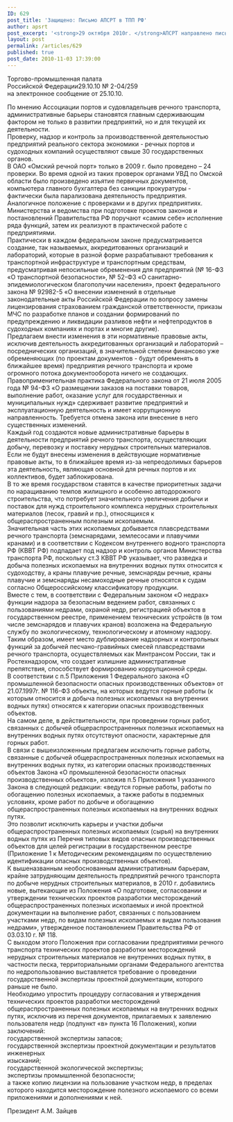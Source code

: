 ```yaml
---
ID: 629
post_title: 'Защищено: Письмо АПСРТ в ТПП РФ'
author: apsrt
post_excerpt: '<strong>29 октября 2010г. </strong>АПСРТ направлено письмо за № 2-04/259  в Торгово-промышленную палату РФ с предложениями  по ликвидации административных барьеров'
layout: post
permalink: /articles/629
published: true
post_date: 2010-11-03 17:39:00
---
```

Торгово-промышленная палата   
Российской Федерации29.10.10 № 2-04/259   
на электронное сообщение от 25.10.10.  
  
По мнению Ассоциации портов и судовладельцев речного транспорта, административные барьеры становятся главным сдерживающим фактором не только в развитии предприятий, но и для текущей их деятельности.   
Проверку, надзор и контроль за производственной деятельностью предприятий реального сектора экономики - речных портов и судоходных компаний осуществляют свыше 30 государственных органов.   
В ОАО «Омский речной порт» только в 2009 г. было проведено – 24 проверки. Во время одной из таких проверок органами УВД по Омской области было произведено изъятие первичных документов, компьютера главного бухгалтера без санкции прокуратуры - фактически была парализована деятельность предприятия.   
Аналогичное положение с проверками и в других предприятиях. Министерства и ведомства при подготовке проектов законов и постановлений Правительства РФ поручают «самим себе» исполнение ряда функций, затем их реализуют в практической работе с предприятиями.   
Практически в каждом федеральном законе предусматривается создание, так называемых, аккредитованных организаций и лабораторий, которые в разной форме разрабатывают требования к транспортной инфраструктуре и транспортным средствам, предусматривая непосильные обременения для предприятий (№ 16-ФЗ «О транспортной безопасности», № 52-ФЗ «О санитарно-эпидемиологическом благополучии населения», проект федерального закона № 92982-5 «О внесении изменений в отдельные законодательные акты Российской Федерации по вопросу замены лицензирования страхованием гражданской ответственности, приказы МЧС по разработке планов и создании формирований по предупреждению и ликвидации разливов нефти и нефтепродуктов в судоходных компаниях и портах и многие другие).  
Предлагаем внести изменения в эти нормативные правовые акты, исключив деятельность аккредитованных организаций и лабораторий – посреднических организаций, в значительной степени финансово уже обременяющих (по проектам документов - будут обременять в ближайшее время) предприятия речного транспорта и кроме огромного потока документооборота ничего не создающих.  
Правоприменительная практика Федерального закона от 21 июля 2005 года № 94-ФЗ «О размещении заказов на поставки товаров, выполнение работ, оказание услуг для государственных и муниципальных нужд» сдерживает развитие предприятий и эксплуатационную деятельность и имеет коррупционную направленность. Требуется отмена закона или внесение в него существенных изменений.  
Каждый год создаются новые административные барьеры в деятельности предприятий речного транспорта, осуществляющих добычу, перевозку и поставку нерудных строительных материалов. Если не будут внесены изменения в действующие нормативные правовые акты, то в ближайшее время из-за непреодолимых барьеров эта деятельность, являющая основной для речных портов и их коллективов, будет заблокирована.   
В то же время государством ставятся в качестве приоритетных задачи по наращиванию темпов жилищного и особенно автодорожного строительства, что потребует значительного увеличения добычи и поставок для нужд строительного комплекса нерудных строительных материалов (песок, гравий и пр.), относящихся к общераспространенным полезным ископаемым.   
Значительная часть этих ископаемых добывается плавсредствами речного транспорта (земснарядами, землесосами и плавучими кранами) и в соответствии с Кодексом внутреннего водного транспорта РФ (КВВТ РФ) подпадает под надзор и контроль органов Министерства транспорта РФ, поскольку ст.3 КВВТ РФ указывает, что разведка и добыча полезных ископаемых на внутренних водных путях относится к судоходству, а краны плавучие речные, земснаряды речные, краны плавучие и земснаряды несамоходные речные относятся к судам согласно Общероссийскому классификатору продукции.  
Вместе с тем, в соответствии с Федеральным законом «О недрах» функции надзора за безопасным ведением работ, связанных с пользованиями недрами, охраной недр, регистрацией объектов в государственном реестре, применением технических устройств (в том числе земснарядов и плавучих кранов) возложена на Федеральную службу по экологическому, технологическому и атомному надзору.   
Таким образом, имеет место дублирование надзорных и контрольных функций за добычей песчано-гравийных смесей плавсредствами речного транспорта, осуществляемых как Минтрансом России, так и Ростехнадзором, что создает излишние административные препятствия, способствует формированию коррупционной среды.  
В соответствии с п.5 Приложения 1 Федерального закона «О промышленной безопасности опасных производственных объектов» от 21.07.1997г. № 116-ФЗ объекты, на которых ведутся горные работы (к которым относится и добыча полезных ископаемых на внутренних водных путях) относятся к категории опасных производственных объектов.  
На самом деле, в действительности, при проведении горных работ, связанных с добычей общераспространенных полезных ископаемых на внутренних водных путях отсутствуют опасности, характерные для горных работ.   
В связи с вышеизложенным предлагаем исключить горные работы, связанные с добычей общераспространенных полезных ископаемых на внутренних водных путях, из категории опасных производственных объектов Закона «О промышленной безопасности опасных производственных объектов», изложив п.5 Приложения 1 указанного Закона в следующей редакции: «ведутся горные работы, работы по обогащению полезных ископаемых, а также работы в подземных условиях, кроме работ по добыче и обогащению общераспространенных полезных ископаемых на внутренних водных путях.  
Это позволит исключить карьеры и участки добычи общераспространенных полезных ископаемых (сырья) на внутренних водных путях из Перечня типовых видов опасных производственных объектов для целей регистрации в государственном реестре (Приложение 1 к Методическим рекомендациям по осуществлению идентификации опасных производственных объектов).   
К вышеназванным необоснованным административным барьерам, крайне затрудняющим деятельность предприятий речного транспорта по добыче нерудных строительных материалов, в 2010 г. добавились новые, вытекающие из Положения «О подготовке, согласовании и утверждении технических проектов разработки месторождений общераспространенных полезных ископаемых и иной проектной документации на выполнение работ, связанных с пользованием участками недр, по видам полезных ископаемых и видам пользования недрами», утвержденное постановлением Правительства РФ от 03.03.10 г. № 118.  
С выходом этого Положения при согласовании предприятиями речного транспорта технических проектов разработки месторождений нерудных строительных материалов не внутренних водных путях, в частности песка, территориальными органами Федерального агентства по недропользованию выставляется требование о проведении государственной экспертизы проектной документации, которого раньше не было.  
Необходимо упростить процедуру согласования и утверждения технических проектов разработки месторождений общераспространенных полезных ископаемых на внутренних водных путях, исключив из перечня документов, прилагаемых к заявлению пользователя недр (подпункт «в» пункта 16 Положения), копии заключений:  
государственной экспертизы запасов;   
государственной экспертизы проектной документации и результатов инженерных   
изысканий;  
государственной экологической экспертизы;  
экспертизы промышленной безопасности;  
а также копию лицензии на пользование участком недр, в пределах которого находится месторождение полезного ископаемого со всеми приложениями и дополнениями к ней.   
  
  
  
  
  
  
Президент А.М. Зайцев